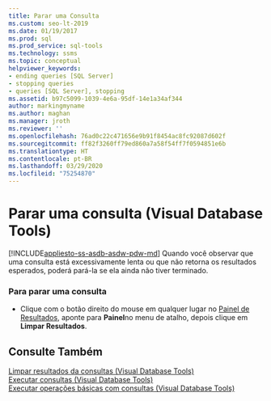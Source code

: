 ```yaml
---
title: Parar uma Consulta
ms.custom: seo-lt-2019
ms.date: 01/19/2017
ms.prod: sql
ms.prod_service: sql-tools
ms.technology: ssms
ms.topic: conceptual
helpviewer_keywords:
- ending queries [SQL Server]
- stopping queries
- queries [SQL Server], stopping
ms.assetid: b97c5099-1039-4e6a-95df-14e1a34af344
author: markingmyname
ms.author: maghan
ms.manager: jroth
ms.reviewer: ''
ms.openlocfilehash: 76ad0c22c471656e9b91f8454ac8fc92087d602f
ms.sourcegitcommit: ff82f3260ff79ed860a7a58f54ff7f0594851e6b
ms.translationtype: HT
ms.contentlocale: pt-BR
ms.lasthandoff: 03/29/2020
ms.locfileid: "75254870"
---
```

# <a name="stop-a-query-visual-database-tools"></a>Parar uma consulta (Visual Database Tools)
[!INCLUDE[appliesto-ss-asdb-asdw-pdw-md](../../includes/appliesto-ss-asdb-asdw-pdw-md.md)]
Quando você observar que uma consulta está excessivamente lenta ou que não retorna os resultados esperados, poderá pará-la se ela ainda não tiver terminado.  
  
### <a name="to-stop-a-query"></a>Para parar uma consulta  
  
-   Clique com o botão direito do mouse em qualquer lugar no [Painel de Resultados](../../ssms/visual-db-tools/results-pane-visual-database-tools.md), aponte para **Painel**no menu de atalho, depois clique em **Limpar Resultados**.  
  
## <a name="see-also"></a>Consulte Também  
[Limpar resultados da consultas &#40;Visual Database Tools&#41;](../../ssms/visual-db-tools/clear-query-results-visual-database-tools.md)  
[Executar consultas &#40;Visual Database Tools&#41;](../../ssms/visual-db-tools/run-queries-visual-database-tools.md)  
[Executar operações básicas com consultas &#40;Visual Database Tools&#41;](../../ssms/visual-db-tools/perform-basic-operations-with-queries-visual-database-tools.md)  
  

